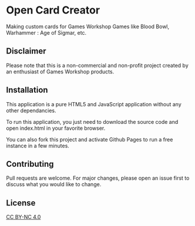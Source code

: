 # Open Card Creator
Making custom cards for Games Workshop Games like Blood Bowl, Warhammer : Age of Sigmar, etc.

## Disclaimer
Please note that this is a non-commercial and non-profit project created by an enthusiast of Games Workshop products.

## Installation
This application is a pure HTML5 and JavaScript application without any other dependancies.

To run this application, you just need to download the source code and open index.html in your favorite browser.

You can also fork this project and activate Github Pages to run a free instance in a few minutes.

## Contributing
Pull requests are welcome. For major changes, please open an issue first to discuss what you would like to change.

## License
[CC BY-NC 4.0](https://creativecommons.org/licenses/by-nc/4.0/)
